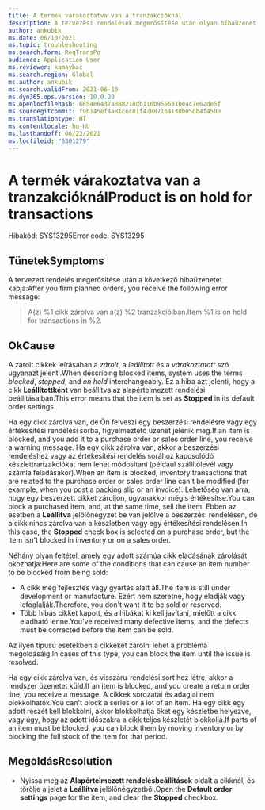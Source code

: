 ```yaml
---
title: A termék várakoztatva van a tranzakcióknál
description: A tervezési rendelések megerősítése után olyan hibaüzenet jelenik meg, amely szerint egy cikk várakoztatva van a tranzakcióknál.
author: ankubik
ms.date: 06/10/2021
ms.topic: troubleshooting
ms.search.form: ReqTransPo
audience: Application User
ms.reviewer: kamaybac
ms.search.region: Global
ms.author: ankubik
ms.search.validFrom: 2021-06-10
ms.dyn365.ops.version: 10.0.20
ms.openlocfilehash: 6654e6437a088218db116b955631be4c7e62de5f
ms.sourcegitcommit: f9b145ef4a81cec81f420871b4130b05db4f4500
ms.translationtype: HT
ms.contentlocale: hu-HU
ms.lasthandoff: 06/23/2021
ms.locfileid: "6301279"
---
```

# <a name="product-is-on-hold-for-transactions"></a><span data-ttu-id="58ba7-103">A termék várakoztatva van a tranzakcióknál</span><span class="sxs-lookup"><span data-stu-id="58ba7-103">Product is on hold for transactions</span></span>

<span data-ttu-id="58ba7-104">Hibakód: SYS13295</span><span class="sxs-lookup"><span data-stu-id="58ba7-104">Error code: SYS13295</span></span>

## <a name="symptoms"></a><span data-ttu-id="58ba7-105">Tünetek</span><span class="sxs-lookup"><span data-stu-id="58ba7-105">Symptoms</span></span>

<span data-ttu-id="58ba7-106">A tervezett rendelés megerősítése után a következő hibaüzenetet kapja:</span><span class="sxs-lookup"><span data-stu-id="58ba7-106">After you firm planned orders, you receive the following error message:</span></span>

> <span data-ttu-id="58ba7-107">A(z) %1 cikk zárolva van a(z) %2 tranzakcióiban.</span><span class="sxs-lookup"><span data-stu-id="58ba7-107">Item %1 is on hold for transactions in %2.</span></span>

## <a name="cause"></a><span data-ttu-id="58ba7-108">Ok</span><span class="sxs-lookup"><span data-stu-id="58ba7-108">Cause</span></span>

<span data-ttu-id="58ba7-109">A zárolt cikkek leírásában a *zárolt*, a *leállított* és a *várakoztatott* szó ugyanazt jelenti.</span><span class="sxs-lookup"><span data-stu-id="58ba7-109">When describing blocked items, system uses the terms *blocked*, *stopped*, and *on hold* interchangeably.</span></span> <span data-ttu-id="58ba7-110">Ez a hiba azt jelenti, hogy a cikk **Leállítottként** van beállítva az alapértelmezett rendelési beállításaiban.</span><span class="sxs-lookup"><span data-stu-id="58ba7-110">This error means that the item is set as **Stopped** in its default order settings.</span></span>

<span data-ttu-id="58ba7-111">Ha egy cikk zárolva van, de Ön felveszi egy beszerzési rendelésre vagy egy értékesítési rendelési sorba, figyelmeztető üzenet jelenik meg.</span><span class="sxs-lookup"><span data-stu-id="58ba7-111">If an item is blocked, and you add it to a purchase order or sales order line, you receive a warning message.</span></span> <span data-ttu-id="58ba7-112">Ha egy cikk zárolva van, akkor a beszerzési rendeléshez vagy az értékesítési rendelés sorához kapcsolódó készlettranzakciókat nem lehet módosítani (például szállítólevél vagy számla feladásakor).</span><span class="sxs-lookup"><span data-stu-id="58ba7-112">When an item is blocked, inventory transactions that are related to the purchase order or sales order line can't be modified (for example, when you post a packing slip or an invoice).</span></span> <span data-ttu-id="58ba7-113">Lehetőség van arra, hogy egy beszerzett cikket zároljon, ugyanakkor mégis értékesítse.</span><span class="sxs-lookup"><span data-stu-id="58ba7-113">You can block a purchased item, and, at the same time, sell the item.</span></span> <span data-ttu-id="58ba7-114">Ebben az esetben a **Leállítva** jelölőnégyzet be van jelölve a beszerzési rendelésen, de a cikk nincs zárolva van a készletben vagy egy értékesítési rendelésen.</span><span class="sxs-lookup"><span data-stu-id="58ba7-114">In this case, the **Stopped** check box is selected on a purchase order, but the item isn't blocked in inventory or on a sales order.</span></span>

<span data-ttu-id="58ba7-115">Néhány olyan feltétel, amely egy adott számúa cikk eladásának zárolását okozhatja:</span><span class="sxs-lookup"><span data-stu-id="58ba7-115">Here are some of the conditions that can cause an item number to be blocked from being sold:</span></span>

- <span data-ttu-id="58ba7-116">A cikk még fejlesztés vagy gyártás alatt áll.</span><span class="sxs-lookup"><span data-stu-id="58ba7-116">The item is still under development or manufacture.</span></span> <span data-ttu-id="58ba7-117">Ezért nem szeretné, hogy eladják vagy lefoglalják.</span><span class="sxs-lookup"><span data-stu-id="58ba7-117">Therefore, you don't want it to be sold or reserved.</span></span>
- <span data-ttu-id="58ba7-118">Több hibás cikket kapott, és a hibákat ki kell javítani, mielőtt a cikk eladható lenne.</span><span class="sxs-lookup"><span data-stu-id="58ba7-118">You've received many defective items, and the defects must be corrected before the item can be sold.</span></span>

<span data-ttu-id="58ba7-119">Az ilyen típusú esetekben a cikkeket zárolni lehet a probléma megoldásáig.</span><span class="sxs-lookup"><span data-stu-id="58ba7-119">In cases of this type, you can block the item until the issue is resolved.</span></span>

<span data-ttu-id="58ba7-120">Ha egy cikk zárolva van, és visszáru-rendelési sort hoz létre, akkor a rendszer üzenetet küld.</span><span class="sxs-lookup"><span data-stu-id="58ba7-120">If an item is blocked, and you create a return order line, you receive a message.</span></span> <span data-ttu-id="58ba7-121">A cikkek sorozatai és adagjai nem blokkolhatók.</span><span class="sxs-lookup"><span data-stu-id="58ba7-121">You can't block a series or a lot of an item.</span></span> <span data-ttu-id="58ba7-122">Ha egy cikk egy adott részét kell blokkolni, akkor blokkolhatja őket egy készletbe helyezve, vagy úgy, hogy az adott időszakra a cikk teljes készletét blokkolja.</span><span class="sxs-lookup"><span data-stu-id="58ba7-122">If parts of an item must be blocked, you can block them by moving inventory or by blocking the full stock of the item for that period.</span></span>

## <a name="resolution"></a><span data-ttu-id="58ba7-123">Megoldás</span><span class="sxs-lookup"><span data-stu-id="58ba7-123">Resolution</span></span>

- <span data-ttu-id="58ba7-124">Nyissa meg az **Alapértelmezett rendelésbeállítások** oldalt a cikknél, és törölje a jelet a **Leállítva** jelölőnégyzetből.</span><span class="sxs-lookup"><span data-stu-id="58ba7-124">Open the **Default order settings** page for the item, and clear the **Stopped** checkbox.</span></span>
